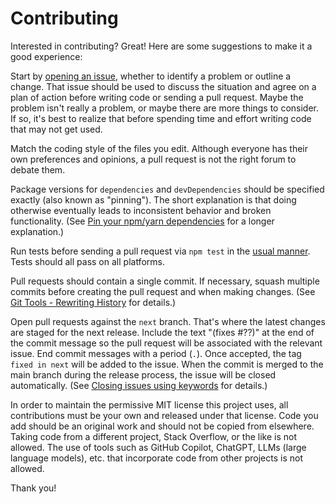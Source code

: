 # Contributing

Interested in contributing? Great! Here are some suggestions to make it a good experience:

Start by [opening an issue][issues], whether to identify a problem or outline a change.
That issue should be used to discuss the situation and agree on a plan of action before writing code or sending a pull request.
Maybe the problem isn't really a problem, or maybe there are more things to consider.
If so, it's best to realize that before spending time and effort writing code that may not get used.

Match the coding style of the files you edit.
Although everyone has their own preferences and opinions, a pull request is not the right forum to debate them.

Package versions for `dependencies` and `devDependencies` should be specified exactly (also known as "pinning").
The short explanation is that doing otherwise eventually leads to inconsistent behavior and broken functionality.
(See [Pin your npm/yarn dependencies][pin-dependencies] for a longer explanation.)

Run tests before sending a pull request via `npm test` in the [usual manner][npm-scripts].
Tests should all pass on all platforms.

Pull requests should contain a single commit.
If necessary, squash multiple commits before creating the pull request and when making changes.
(See [Git Tools - Rewriting History][rewriting-history] for details.)

Open pull requests against the `next` branch.
That's where the latest changes are staged for the next release.
Include the text "(fixes #??)" at the end of the commit message so the pull request will be associated with the relevant issue.
End commit messages with a period (`.`).
Once accepted, the tag `fixed in next` will be added to the issue.
When the commit is merged to the main branch during the release process, the issue will be closed automatically.
(See [Closing issues using keywords][closing-keywords] for details.)

In order to maintain the permissive MIT license this project uses, all contributions must be your own and released under that license.
Code you add should be an original work and should not be copied from elsewhere.
Taking code from a different project, Stack Overflow, or the like is not allowed.
The use of tools such as GitHub Copilot, ChatGPT, LLMs (large language models), etc. that incorporate code from other projects is not allowed.

Thank you!

[closing-keywords]: https://help.github.com/articles/closing-issues-using-keywords/
[issues]: https://github.com/DavidAnson/vscode-markdownlint/issues
[npm-scripts]: https://docs.npmjs.com/misc/scripts
[pin-dependencies]: https://maxleiter.com/blog/pin-dependencies
[rewriting-history]: https://git-scm.com/book/en/v2/Git-Tools-Rewriting-History

<!-- markdownlint-disable-file required-headings -->
